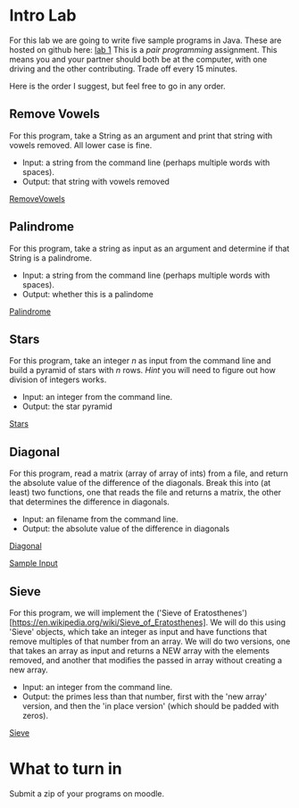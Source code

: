 # Intro Lab

For this lab we are going to write five sample programs in Java. These are hosted on github here: [lab 1](https://github.com/svtuck/cs201/tree/master/src/lab1) This is a *pair programming* assignment. This means you and your partner should both be at the computer, with one driving and the other contributing. Trade off every 15 minutes.

Here is the order I suggest, but feel free to go in any order.

## Remove Vowels
For this program, take a String as an argument and print that string with vowels removed. All lower case is fine.

* Input: a string from the command line (perhaps multiple words with spaces).
* Output: that string with vowels removed

[RemoveVowels](https://github.com/svtuck/cs201/blob/master/src/lab1/RemoveVowels.java)

## Palindrome
For this program, take a string as input as an argument and determine if that String is a palindrome.
* Input: a string from the command line (perhaps multiple words with spaces).
* Output: whether this is a palindome

[Palindrome](https://github.com/svtuck/cs201/blob/master/src/lab1/Palindrome.java)

## Stars
For this program, take an integer *n* as input from the command line and build a pyramid of stars with *n* rows. *Hint* you will need to figure out how division of integers works.

* Input: an integer from the command line.
* Output: the star pyramid

[Stars](https://github.com/svtuck/cs201/blob/master/src/lab1/Stars.java)

## Diagonal
For this program, read a matrix (array of array of ints) from a file, and return the absolute value of the difference of the diagonals. Break this into (at least) two functions, one that reads the file and returns a matrix, the other that determines the difference in diagonals.

* Input: an filename from the command line.
* Output: the absolute value of the difference in diagonals

[Diagonal](https://github.com/svtuck/cs201/blob/master/src/lab1/Diagonal.java)

[Sample Input](https://github.com/svtuck/cs201/tree/master/text/lab1)

## Sieve
For this program, we will implement the ('Sieve of Eratosthenes')[https://en.wikipedia.org/wiki/Sieve_of_Eratosthenes]. We will do this using 'Sieve' objects, which take an integer as input and have functions that remove multiples of that number from an array. We will do two versions, one that takes an array as input and returns a NEW array with the elements removed, and another that modifies the passed in array without creating a new array. 

* Input: an integer from the command line.
* Output: the primes less than that number, first with the 'new array' version, and then the 'in place version' (which should be padded with zeros).

[Sieve](https://github.com/svtuck/cs201/blob/master/src/lab1/Sieve.java)

# What to turn in
Submit a zip of your programs on moodle.


